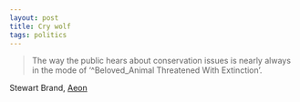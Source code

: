 ```yaml
---
layout: post
title: Cry wolf
tags: politics
---
```


> The way the public hears about conservation issues is nearly always in the mode of ‘^Beloved_Animal Threatened With Extinction’.

Stewart Brand, [Aeon]

[Aeon]: http://bit.ly/1FrZrVv